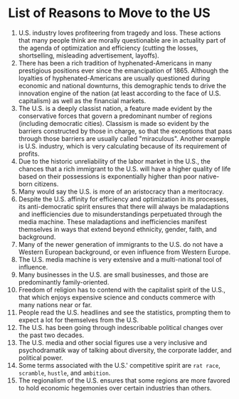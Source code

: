 # List of Reasons to Move to the US

1. U.S. industry loves profiteering from tragedy and loss. These actions that many people think are morally questionable are in actuality part of the agenda of optimization and 
   efficiency (cutting the losses, shortselling, misleading advertisement, layoffs).
2. There has been a rich tradition of hyphenated-Americans in many prestigious positions ever since the emancipation of 1865. Although the loyalties of hyphenated-Americans are 
   usually questioned during economic and national downturns, this demographic tends to drive the innovation engine of the nation (at least according to the face of U.S. capitalism)
   as well as the financial markets. 
4.  The U.S. is a deeply classist nation, a feature made evident by the conservative forces that govern a predominant number of regions (including democratic cities). 
    Classism is made so evident by the barriers constructed by those in charge, so that the exceptions that pass through those barriers are usually called "miraculous".
    Another example is U.S. industry, which is very calculating because of its requirement of profits.
6. Due to the historic unreliability of the labor market in the U.S., the chances that a rich immigrant to the U.S. will have a higher quality of life based on their possessions is
   exponentially higher than poor native-born citizens.
7. Many would say the U.S. is more of an aristocracy than a meritocracy.
8. Despite the U.S. affinity for efficiency and optimization in its processes, its anti-democratic spirit ensures that there will always be maladaptions and inefficiencies due
   to misunderstandings perpetuated through the media machine. These maladaptions and inefficiencies manifest themselves in ways that extend beyond ethnicity, gender, faith, and
   background.
9. Many of the newer generation of immigrants to the U.S. do not have a Western European background, or even influence from Western Europe.
10. The U.S. media machine is very extensive and a multi-national tool of influence.
11. Many businesses in the U.S. are small businesses, and those are predominantly family-oriented.
12. Freedom of religion has to contend with the capitalist spirit of the U.S., that which enjoys expensive science and conducts commerce with many nations near or far. 
13. People read the U.S. headlines and see the statistics, prompting them to expect a lot for themselves from the U.S.
14. The U.S. has been going through indescribable political changes over the past two decades.
15. The U.S. media and other social figures use a very inclusive and psychodramatik way of talking about diversity, the corporate ladder, and political power.
16. Some terms associated with the U.S.' competitive spirit are `rat race`, `scramble`, `hustle`, and `ambition`.
17. The regionalism of the U.S. ensures that some regions are more favored to hold economic hegemonies over certain industries than others. 
